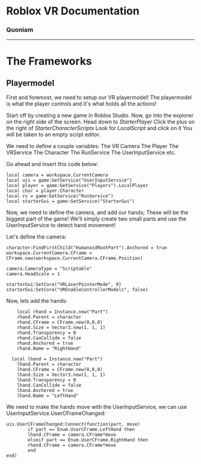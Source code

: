 # Roblox VR Documentation
### Quoniam

---------------------------------

# The Frameworks

## Playermodel
First and foremost, we need to setup our VR playermodel!
The playermodel is what the player controls and it's what holds all the actions!

Start off by creating a new game in Roblox Studio.
Now, go into the explorer on the right side of the screen.
Head down to *StarterPlayer*
Click the plus on the right of *StarterCharacterScripts*
Look for *LocalScript* and click on it
You will be taken to an empty script editor.

We need to define a couple variables:
The VR Camera
The Player
The VRService
The Character
The RunService
The UserInputService
etc.

Go ahead and insert this code below:
```
local camera = workspace.CurrentCamera
local uis = game:GetService("UserInputService")
local player = game:GetService("Players").LocalPlayer
local char = player.Character
local rs = game:GetService("RunService")
local starterGui = game:GetService("StarterGui")
```

Now, we need to define the camera, and add our hands; These will be the biggest part of the game!
We'll simply create two small parts and use the UserInputService to detect hand movement!

Let's define the camera:
```
character:FindFirstChild("HumanoidRootPart").Anchored = true
workspace.CurrentCamera.CFrame = CFrame.new(workspace.CurrentCamera.CFrame.Position)

camera.CameraType = "Scriptable"
camera.HeadScale = 1

starterGui:SetCore("VRLaserPointerMode", 0)
starterGui:SetCore("VREnableControllerModels", false)
```

Now, lets add the hands:
```
	local rhand = Instance.new("Part")
	rhand.Parent = character
	rhand.CFrame = CFrame.new(0,0,0)
	rhand.Size = Vector3.new(1, 1, 1)
	rhand.Transparency = 0
	rhand.CanCollide = false
	rhand.Anchored = true
	rhand.Name = "RightHand"
  
  local lhand = Instance.new("Part")
	lhand.Parent = character
	lhand.CFrame = CFrame.new(0,0,0)
	lhand.Size = Vector3.new(1, 1, 1)
	lhand.Transparency = 0
	lhand.CanCollide = false
	lhand.Anchored = true
	lhand.Name = "LeftHand"
```

We need to make the hands move with the UserInputService, we can use UserInputService.UserCFrameChanged:
```
uis.UserCFrameChanged:Connect(function(part, move)
		if part == Enum.UserCFrame.LeftHand then
		lhand.CFrame = camera.CFrame*move
		elseif part == Enum.UserCFrame.RightHand then
		rhand.CFrame = camera.CFrame*move
		end
end)
```
